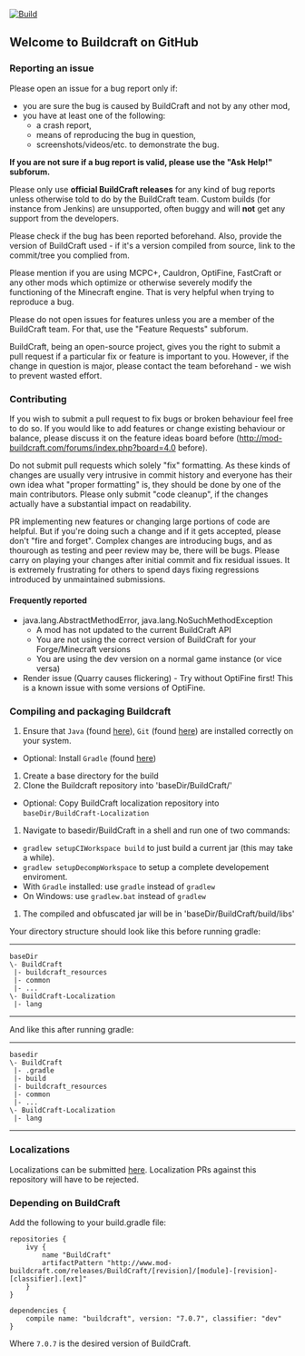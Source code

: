 
[![Build](https://github.com/maa123/BCex/actions/workflows/gradle.yml/badge.svg)](https://github.com/maa123/BCex/actions/workflows/gradle.yml)




## Welcome to Buildcraft on GitHub

### Reporting an issue

Please open an issue for a bug report only if:

* you are sure the bug is caused by BuildCraft and not by any other mod,
* you have at least one of the following:
  * a crash report, 
  * means of reproducing the bug in question,
  * screenshots/videos/etc. to demonstrate the bug.

**If you are not sure if a bug report is valid, please use the "Ask Help!" subforum.**

Please only use **official BuildCraft releases** for any kind of bug reports unless otherwise told to do by the BuildCraft team. Custom builds (for instance from Jenkins) are unsupported, often buggy and will **not** get any support from the developers.

Please check if the bug has been reported beforehand. Also, provide the version of BuildCraft used - if it's a version compiled from source, link to the commit/tree you complied from.

Please mention if you are using MCPC+, Cauldron, OptiFine, FastCraft or any other mods which optimize or otherwise severely modify the functioning of the Minecraft engine. That is very helpful when trying to reproduce a bug.

Please do not open issues for features unless you are a member of the BuildCraft team. For that, use the "Feature Requests" subforum.

BuildCraft, being an open-source project, gives you the right to submit a pull request if a particular fix or feature is important to you. However, if the change in question is major, please contact the team beforehand - we wish to prevent wasted effort.

### Contributing

If you wish to submit a pull request to fix bugs or broken behaviour feel free to do so. If you would like to add 
features or change existing behaviour or balance, please discuss it on the feature ideas board before (http://mod-buildcraft.com/forums/index.php?board=4.0 before).

Do not submit pull requests which solely "fix" formatting. As these kinds of changes are usually very intrusive in commit history and everyone has their own idea what "proper formatting" is, they should be done by one of the main contributors. 
Please only submit "code cleanup", if the changes actually have a substantial impact on readability.

PR implementing new features or changing large portions of code are helpful. But if you're doing such a change and if it gets accepted, please don't "fire and forget". Complex changes are introducing bugs, and as thourough as testing and peer review may be, there will be bugs. Please carry on playing your changes after initial commit and fix residual issues. It is extremely frustrating for others to spend days fixing regressions introduced by unmaintained submissions.

#### Frequently reported

* java.lang.AbstractMethodError, java.lang.NoSuchMethodException
  * A mod has not updated to the current BuildCraft API
  * You are not using the correct version of BuildCraft for your Forge/Minecraft versions
  * You are using the dev version on a normal game instance (or vice versa)
* Render issue (Quarry causes flickering) - Try without OptiFine first! This is a known issue with some versions of OptiFine.

### Compiling and packaging Buildcraft
1. Ensure that `Java` (found [here](http://www.oracle.com/technetwork/java/javase/downloads/jdk7-downloads-1880260.html)), `Git` (found [here](http://git-scm.com/)) are installed correctly on your system.
 * Optional: Install `Gradle` (found [here](http://www.gradle.org/downloads))
1. Create a base directory for the build
1. Clone the Buildcraft repository into 'baseDir/BuildCraft/'
 * Optional: Copy BuildCraft localization repository into `baseDir/BuildCraft-Localization`
1. Navigate to basedir/BuildCraft in a shell and run one of two commands:
 * `gradlew setupCIWorkspace build` to just build a current jar (this may take a while).
 * `gradlew setupDecompWorkspace` to setup a complete developement enviroment.
 * With `Gradle` installed: use `gradle` instead of `gradlew`
 * On Windows: use `gradlew.bat` instead of `gradlew`
1. The compiled and obfuscated jar will be in 'baseDir/BuildCraft/build/libs'

Your directory structure should look like this before running gradle:
***

    baseDir
    \- BuildCraft
     |- buildcraft_resources
     |- common
     |- ...
    \- BuildCraft-Localization
     |- lang

***

And like this after running gradle:
***

    basedir
    \- BuildCraft
     |- .gradle
     |- build
     |- buildcraft_resources
     |- common
     |- ...
    \- BuildCraft-Localization
     |- lang

***

### Localizations

Localizations can be submitted [here](https://github.com/BuildCraft/BuildCraft-Localization). Localization PRs against
this repository will have to be rejected.

### Depending on BuildCraft

Add the following to your build.gradle file:
```
repositories {
    ivy {
        name "BuildCraft"
        artifactPattern "http://www.mod-buildcraft.com/releases/BuildCraft/[revision]/[module]-[revision]-[classifier].[ext]"
    }
}

dependencies {
    compile name: "buildcraft", version: "7.0.7", classifier: "dev"
}
```
Where `7.0.7` is the desired version of BuildCraft.
